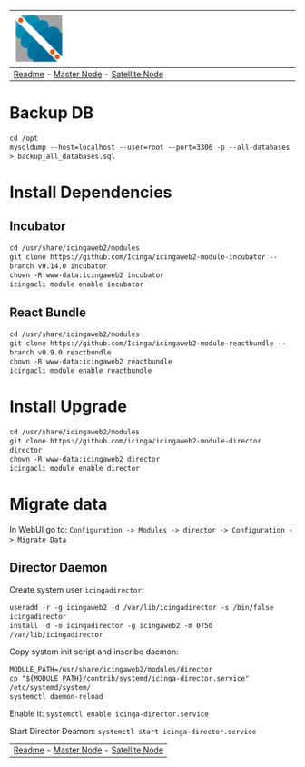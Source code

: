 | ![Sigma Telecom](/docs/logo-sigma.svg)                                                                                 |
| ---------------------------------------------------------------------------------------------------------------------- |
| [Readme](/readme.md) - [Master Node](/docs/setup_master_debian.md) - [Satellite Node](/docs/setup_satellite_debian.md) |


# Backup DB

```
cd /opt
mysqldump --host=localhost --user=root --port=3306 -p --all-databases > backup_all_databases.sql
```

# Install Dependencies

## Incubator

```
cd /usr/share/icingaweb2/modules
git clone https://github.com/Icinga/icingaweb2-module-incubator --branch v0.14.0 incubator
chown -R www-data:icingaweb2 incubator
icingacli module enable incubator
```

## React Bundle

```
cd /usr/share/icingaweb2/modules
git clone https://github.com/Icinga/icingaweb2-module-reactbundle --branch v0.9.0 reactbundle
chown -R www-data:icingaweb2 reactbundle
icingacli module enable reactbundle
```

# Install  Upgrade

```
cd /usr/share/icingaweb2/modules
git clone https://github.com/icinga/icingaweb2-module-director director
chown -R www-data:icingaweb2 director
icingacli module enable director
```

# Migrate data

In WebUI go to:
`Configuration -> Modules -> director -> Configuration -> Migrate Data`


## Director Daemon

Create system user `icingadirector`:
```
useradd -r -g icingaweb2 -d /var/lib/icingadirector -s /bin/false icingadirector
install -d -o icingadirector -g icingaweb2 -m 0750 /var/lib/icingadirector
```

Copy system init script and inscribe daemon:

```
MODULE_PATH=/usr/share/icingaweb2/modules/director
cp "${MODULE_PATH}/contrib/systemd/icinga-director.service" /etc/systemd/system/
systemctl daemon-reload
```

Enable it:
`systemctl enable icinga-director.service`

Start Director Deamon:
`systemctl start icinga-director.service`



|                                                                                                                        |
| ---------------------------------------------------------------------------------------------------------------------- |
| [Readme](/readme.md) - [Master Node](/docs/setup_master_debian.md) - [Satellite Node](/docs/setup_satellite_debian.md) |
